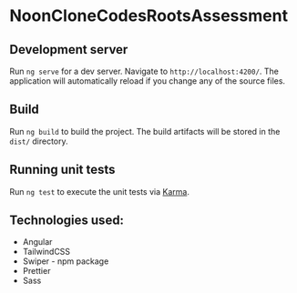 # NoonCloneCodesRootsAssessment

## Development server

Run `ng serve` for a dev server. Navigate to `http://localhost:4200/`. The application will automatically reload if you change any of the source files.

## Build

Run `ng build` to build the project. The build artifacts will be stored in the `dist/` directory.

## Running unit tests

Run `ng test` to execute the unit tests via [Karma](https://karma-runner.github.io).

## Technologies used: 
* Angular 
* TailwindCSS
* Swiper - npm package
* Prettier
* Sass
